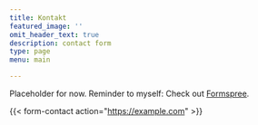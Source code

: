 ```yaml
---
title: Kontakt
featured_image: ''
omit_header_text: true
description: contact form
type: page
menu: main

---
```



Placeholder for now. Reminder to myself: Check out [Formspree](https://formspree.io/). 

{{< form-contact action="https://example.com"  >}}
